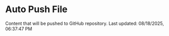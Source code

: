 # Auto Push File

Content that will be pushed to GitHub repository.
Last updated: 08/18/2025, 06:37:47 PM